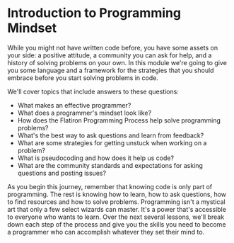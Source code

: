 # Introduction to Programming Mindset

While you might not have written code before, you have some assets on your side:
a positive attitude, a community you can ask for help, and a history of solving
problems on your own. In this module we're going to give you some language and a
framework for the strategies that you should embrace before you start solving
problems in code.

We'll cover topics that include answers to these questions:

- What makes an effective programmer?
- What does a programmer's mindset look like?
- How does the Flatiron Programming Process help solve programming problems?
- What's the best way to ask questions and learn from feedback?
- What are some strategies for getting unstuck when working on a problem?
- What is pseudocoding and how does it help us code?
- What are the community standards and expectations for asking questions and posting issues?

As you begin this journey, remember that knowing code is only part of
programming. The rest is knowing how to learn, how to ask questions, how to find
resources and how to solve problems. Programming isn't a mystical art that only
a few select wizards can master. It's a power that's accessible to everyone who
wants to learn. Over the next several lessons, we'll break down each step of the
process and give you the skills you need to become a programmer who can
accomplish whatever they set their mind to.

